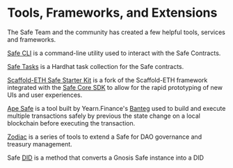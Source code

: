 # Tools, Frameworks, and Extensions

The Safe Team and the community has created a few helpful tools, services and frameworks.

[Safe CLI](https://github.com/gnosis/safe-cli) is a command-line utility used to interact with the Safe Contracts.

[Safe Tasks](https://github.com/gnosis/safe-tasks/) is a Hardhat task collection for the Safe contracts.

[Scaffold-ETH Safe Starter Kit](https://github.com/scaffold-eth/scaffold-eth/tree/gnosis-starter-kit) is a fork of the Scaffold-ETH framework integrated with the [Safe Core SDK](safe-core/safe-core-account-abstraction-sdk/protocol-kit/core-sdk.md) to allow for the rapid prototyping of new UIs and user experiences.

[Ape Safe](https://safe.ape.tax) is a tool built by Yearn.Finance's [Banteg](https://github.com/banteg) used to build and execute multiple transactions safely by previous the state change on a local blockchain before executing the transaction.

[Zodiac](https://github.com/gnosis/zodiac) is a series of tools to extend a Safe for DAO governance and treasury management.

Safe [DID](https://github.com/ceramicnetwork/CIPs/blob/main/CIPs/cip-101.md) is a method that converts a Gnosis Safe instance into a DID
